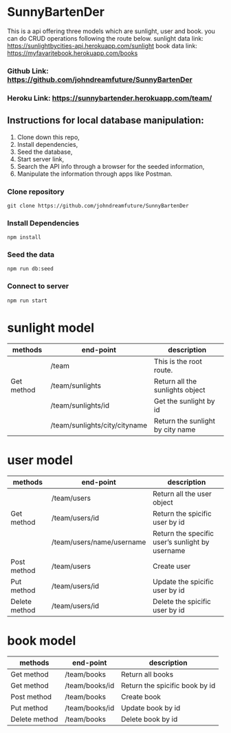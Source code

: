 # SunnyBartenDer
This is a api offering three models which are sunlight, user and book. you can do CRUD operations following the route below.
sunlight data link: https://sunlightbycities-api.herokuapp.com/sunlight
book data link: https://myfavaritebook.herokuapp.com/books 
### **Github Link**: https://github.com/johndreamfuture/SunnyBartenDer
### **Heroku Link**: https://sunnybartender.herokuapp.com/team/

## Instructions for local database manipulation:

1) Clone down this repo,
2) Install dependencies,
3) Seed the database,
4) Start server link,
5) Search the API info through a browser for the seeded information, 
6) Manipulate the information through apps like Postman.

### Clone repository

```
git clone https://github.com/johndreamfuture/SunnyBartenDer
```

### Install Dependencies

```
npm install 
```

### Seed the data

```
npm run db:seed
```

### Connect to server
```
npm run start
````

# sunlight model
 |methods|end-point|description             |
 |--------|-----------|------------------------|
 |        |/team      |This is the root route. |
 |Get method|/team/sunlights |Return all the sunlights object|
 |      |/team/sunlights/id |    Get the sunlight by id|
 |      |/team/sunlights/city/cityname |  Return the sunlight by city name|

# user model
|methods |end-point|description|
|-----|----------|-----------|
|     |/team/users|Return all the user object|
|Get method|/team/users/id|Return the spicific  user by id|
|     |/team/users/name/username| Return the specific  user’s sunlight  by username|
|Post method |/team/users |  Create user|
|Put method|/team/users/id | Update the spicific  user by id|
|Delete method|/team/users/id |Delete  the spicific  user by id|

# book model
|methods|end-point|description|
|----|---------|-----------|
|Get method|/team/books|Return all books|
|Get method|/team/books/id|Return the spicific  book by id|
|Post method|/team/books|Create book| 
|Put method|/team/books/id|Update book by id|
|Delete method|/team/books|Delete book by id|
